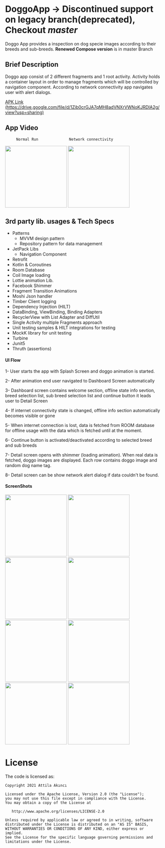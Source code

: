 # DoggoApp -> Discontinued support on legacy branch(deprecated), Checkout ***master***
Doggo App provides a inspection on dog specie images according to their breeds and sub-breeds. **Renewed Compose version** is in master Branch

## Brief Description
Doggo app consist of 2 different fragments and 1 root activity. Activity holds a container layout in order to manage fragments which will be controlled by navigation component.
According to network connectivity app navigates user with alert dialogs.

[APK Link (https://drive.google.com/file/d/1Zib0crGJA7qMH8adVNXrVWNoKJRDlA2g/view?usp=sharing)](https://drive.google.com/file/d/1Zib0crGJA7qMH8adVNXrVWNoKJRDlA2g/view?usp=sharing)

## App Video

         Normal Run              Network connectivity

<img src="https://user-images.githubusercontent.com/21987335/147372515-932062e8-4039-4efb-b4c6-89463c4fa58f.gif" width="200"/> <img 
src="https://user-images.githubusercontent.com/21987335/147372568-1bd36a51-f24e-4a8d-9bfa-5dd96a8b0c52.gif" width="200"/>  


## 3rd party lib. usages & Tech Specs
* Patterns
    - MVVM design pattern
    - Repository pattern for data management
* JetPack Libs
    - Navigation Component
* Retrofit
* Kotlin & Coroutines
* Room Database 
* Coil Image loading
* Lottie animation Lib.
* Facebook Shimmer
* Fragment Transition Animations
* Moshi Json handler
* Timber Client logging
* Dependency Injection (HILT) 
* DataBinding, ViewBinding, Binding Adapters
* RecyclerView with List Adapter and DiffUtil
* Single Activity multiple Fragments approach
* Unit testing samples & HILT integrations for testing
* MockK library for unit testing
* Turbine
* Junit5
* Thruth (assertions)

#### UI Flow
1- User starts the app with Splash Screen and doggo animation is started.

2- After animation end user navigated to Dashboard Screen automatically

3- Dashboard screen contains welcome section, offline state info sevtion, breed selection list, sub breed selection list and continue button it leads user to Detail Screen

4- If internet connectivity state is changed, offline info section automatically becomes visible or gone

5- When internet connection is lost, data is fetched from ROOM database for offline usage with the data which is fetched until at the moment.

6- Continue button is activated/deactivated according to selected breed and sub breeds

7- Detail screen opens with shimmer (loading animation). When real data is fetched, doggo images are displayed. Each row contains doggo image and random dog name tag.

8- Detail screen can be show network alert dialog if data couldn't be found.

#### ScreenShots
<img src="https://github.com/AttilaAKINCI/DoggoApp/blob/master/images/1.png" width="200">   <img
src="https://github.com/AttilaAKINCI/DoggoApp/blob/master/images/2.png" width="200">   <img
src="https://github.com/AttilaAKINCI/DoggoApp/blob/master/images/3.png" width="200">   <img
src="https://github.com/AttilaAKINCI/DoggoApp/blob/master/images/4.png" width="200">   <img
src="https://github.com/AttilaAKINCI/DoggoApp/blob/master/images/5.png" width="200">   <img
src="https://github.com/AttilaAKINCI/DoggoApp/blob/master/images/6-1.png" width="200">   <img
src="https://github.com/AttilaAKINCI/DoggoApp/blob/master/images/7.png" width="200">   <img
src="https://github.com/AttilaAKINCI/DoggoApp/blob/master/images/8.png" width="200"> 

# License

The code is licensed as:

```
Copyright 2021 Attila Akıncı

Licensed under the Apache License, Version 2.0 (the "License");
you may not use this file except in compliance with the License.
You may obtain a copy of the License at

   http://www.apache.org/licenses/LICENSE-2.0

Unless required by applicable law or agreed to in writing, software
distributed under the License is distributed on an "AS IS" BASIS,
WITHOUT WARRANTIES OR CONDITIONS OF ANY KIND, either express or implied.
See the License for the specific language governing permissions and
limitations under the License.
```

